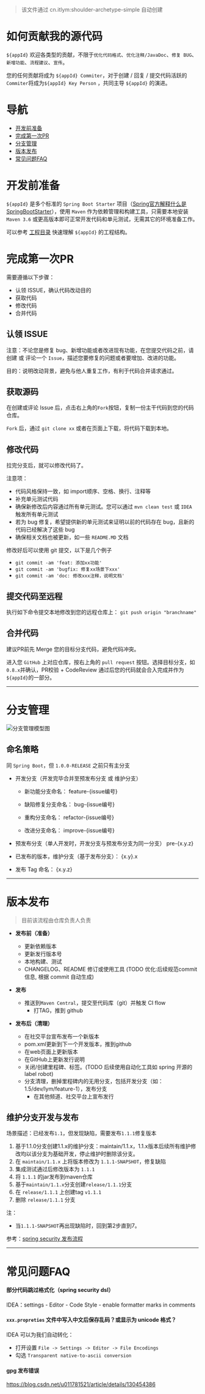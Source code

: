 > 该文件通过 cn.itlym:shoulder-archetype-simple 自动创建

# 如何贡献我的源代码

`${appId}` 欢迎各类型的贡献，不限于`优化代码格式`、`优化注释/JavaDoc`、`修复 BUG`、`新增功能`、`流程建议`、`宣传`。

您的任何贡献将成为 `${appId} Commiter`，对于创建 / 回复 / 提交代码活跃的`Commiter`将成为`${appId} Key Person`
，共同主导 `${appId}` 的演进。

# 导航

- [开发前准备](#开发前准备)
- [完成第一次PR](#完成第一次PR)
- [分支管理](#分支管理)
- [版本发布](#版本发布)
- [常见问题FAQ](常见问题FAQ)

# 开发前准备

`${appId}` 是多个标准的 `Spring Boot Starter` 项目（[Spring官方解释什么是 SpringBootStarter]()），使用 `Maven`
作为依赖管理和构建工具，只需要本地安装 `Maven 3.6` 或更高版本即可正常开发代码和单元测试，无需其它的环境准备工作。

可以参考 [工程目录](doc/module-intro.md) 快速理解 `${appId}` 的工程结构。

# 完成第一次PR

需要遵循以下步骤：

- 认领 ISSUE，确认代码改动目的
- 获取代码
- 修改代码
- 合并代码

## 认领 ISSUE

注意：不论您是修复 bug、新增功能或者改进现有功能，在您提交代码之前，请创建 或 评论一个 `Issue`，描述您要修复的问题或者要增加、改进的功能。

目的：说明改动背景，避免与他人重复工作，有利于代码合并请求通过。

## 获取源码

在创建或评论 Issue 后，点击右上角的`Fork`按钮，复制一份主干代码到您的代码仓库。

`Fork` 后，通过 `git clone xx` 或者在页面上下载，将代码下载到本地。

## 修改代码

拉完分支后，就可以修改代码了。

注意项：

- 代码风格保持一致，如 import顺序、空格、换行、注释等
- 补充单元测试代码
- 确保新修改后内容通过所有单元测试。您可以通过 `mvn clean test` 或 `IDEA` 触发所有单元测试
- 若为 bug 修复，希望提供新的单元测试来证明以前的代码存在 bug，且新的代码已经解决了这些 bug
- 确保相关文档也被更新，如一些 `README.MD` 文档

修改好后可以使用 git 提交，以下是几个例子

- `git commit -am 'feat: 添加xx功能'`
- `git commit -am 'bugfix: 修复xx场景下xxx'`
- `git commit -am 'doc: 修改xxx注释，说明文档'`

## 提交代码至远程

执行如下命令提交本地修改到您的远程仓库上：
`git push origin "branchname"`

## 合并代码

建议PR前先 Merge 您的目标分支代码，避免代码冲突。

进入您 `GitHub` 上对应仓库，按右上角的 `pull request` 按钮。选择目标分支，如 `0.8.x`并确认，PR校验 + CodeReview
通过后您的代码就会合入完成并作为`${appId}`的一部分。

---

# 分支管理

![分支管理模型图](doc/img/gitFlow.png)

## 命名策略

同 `Spring Boot`，但 `1.0.0-RELEASE` 之前只有主分支

- 开发分支（开发完毕合并至预发布分支 或 维护分支）
    - 新功能分支命名：
      feature-{issue编号}

    - 缺陷修复分支命名：
      bug-{issue编号}

    - 重构分支命名：
      refactor-{issue编号}

    - 改进分支命名：
      improve-{issue编号}

- 预发布分支（单人开发时，开发分支与预发布分支为同一分支）
  pre-{x.y.z}

- 已发布的版本，维护分支（基于发布分支）：
  {x.y}.x

- 发布 Tag 命名：
  {x.y.z}

---

# 版本发布

> 目前该流程由仓库负责人负责

- **发布前（准备）**
  - 更新依赖版本
  - 更新发行版本号
  - 本地构建、测试
  - CHANGELOG、README 修订或使用工具 (TODO 优化:后续规范commit信息, 根据 commit 自动生成)

- **发布**
  - 推送到`Maven Central`，提交至代码库（git）并触发 CI flow
    - 打TAG，推到 github

- **发布后（清理）**
  - 在社交平台宣布发布一个新版本
  - pom.xml更新到下一个开发版本，推到github
  - 在web页面上更新版本
  - 在GitHub上更新发行说明
  - 关闭/创建里程碑、标签。(TODO 后续使用自动化工具如 spring 开源的 label robot)
  - 分支清理，删掉里程碑内的无用分支，包括开发分支（如：1.5/dev/lym/feature-1），发布分支
    - 在其他频道、社交平台上宣布发行

## 维护分支开发与发布

场景描述：已经发布`1.1`，但发现缺陷，需要发布`1.1.1`修复版本

1. 基于1.1.0分支创建1.1.x的维护分支：maintain/1.1.x，1.1.x版本后续所有维护修改均以该分支为基础开发，停止维护时删除该分支。
2. 在 `maintain/1.1.x` 上将版本修改为 `1.1.1-SNAPSHOT`，修复缺陷
3. 集成测试通过后修改版本为 `1.1.1`
4. 将 `1.1.1` 的jar发布到maven仓库
5. 基于`maintain/1.1.x`分支创建`release/1.1.1`分支
6. 在 `release/1.1.1` 上创建tag `v1.1.1`
7. 删除 `release/1.1.1` 分支

注：

- 当`1.1.1-SNAPSHOT`再出现缺陷时，回到第2步直到7。

参考：[spring security 发布流程](https://github.com/spring-projects/spring-security/wiki/Release-Process)

----

# 常见问题FAQ

#### 部分代码跳过格式化（spring security dsl）
IDEA：settings - Editor - Code Style - enable formatter marks in comments

#### `xxx.propreties` 文件中写入中文后保存乱码？或显示为 unicode 格式？

IDEA 可以为我们自动转化：
- 打开设置 `File -> Settings -> Editor -> File Encodings`
- 勾选 `Transparent native-to-ascii conversion`

#### gpg 发布错误
https://blog.csdn.net/u011781521/article/details/130454386
